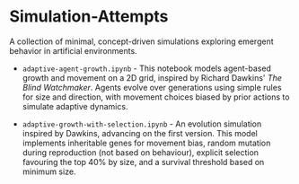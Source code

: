 # Simulation-Attempts

A collection of minimal, concept-driven simulations exploring emergent behavior in artificial environments.

* ```adaptive-agent-growth.ipynb``` - This notebook models agent-based growth and movement on a 2D grid, inspired by Richard Dawkins' *The Blind Watchmaker*.  Agents evolve over generations using simple rules for size and direction, with movement choices biased by prior actions to simulate adaptive dynamics.

* ```adaptive-growth-with-selection.ipynb``` - An evolution simulation inspired by Dawkins, advancing on the first version. This model implements inheritable genes for movement bias, random mutation during reproduction (not based on behaviour), explicit selection favouring the top 40% by size, and a survival threshold based on minimum size.
